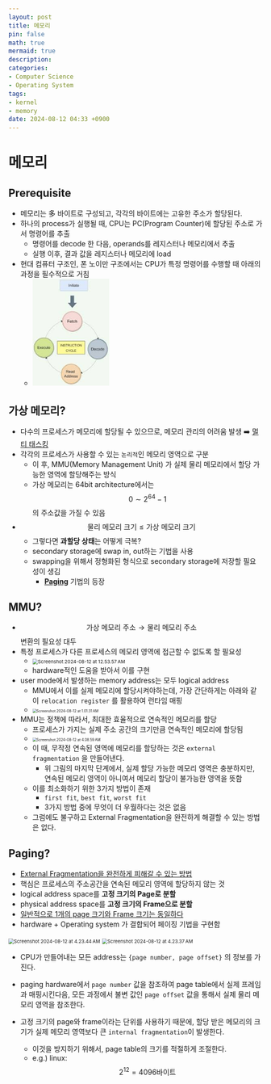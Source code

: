 ```yaml
---
layout: post
title: 메모리
pin: false
math: true
mermaid: true
description:
categories:
- Computer Science
- Operating System
tags:
- kernel
- memory
date: 2024-08-12 04:33 +0900
---
```

# 메모리



## Prerequisite

* 메모리는 多 바이트로 구성되고, 각각의 바이트에는 고유한 주소가 할당된다.
* 하나의 process가 실행될 때, CPU는 PC(Program Counter)에 할당된 주소로 가서 명령어를 추출
  * 명령어를 decode 한 다음, operands를 레지스터나 메모리에서 추출
  * 실행 이후, 결과 값을 레지스터나 메모리에 load
* 현대 컴퓨터 구조인, 폰 노이만 구조에서는 CPU가 특정 명령어를 수행할 때 아래의 과정을 필수적으로 거침
  * <img src="https://raw.githubusercontent.com/joonamin/UpicImageRepo/master/uPic/download.jpg" alt="download" style="zoom:80%;" />





## 가상 메모리?

* 다수의 프로세스가 메모리에 할당될 수 있으므로, 메모리 관리의 어려움 발생 ➡️ <u>멀티 태스킹</u>
* 각각의 프로세스가 사용할 수 있는 `논리적`인 메모리 영역으로 구분
  * 이 후, MMU(Memory Management Unit) 가 실제 물리 메모리에서 할당 가능한 영역에 할당해주는 방식
  * 가상 메모리는 64bit architecture에서는 $$0 \sim 2^{64} -1$$ 의 주소값을 가질 수 있음
* $$\textrm{물리 메모리 크기} \leq \textrm{가상 메모리 크기}$$
  * 그렇다면 **과할당 상태**는 어떻게 극복?
  * secondary storage에 swap in, out하는 기법을 사용
  * swapping을 위해서 정형화된 형식으로 secondary storage에 저장할 필요성이 생김
    * **<u>Paging</u>** 기법의 등장



## MMU?

* $$\textrm{가상 메모리 주소} \rightarrow \textrm{물리 메모리 주소}$$ 변환의 필요성 대두
* 특정 프로세스가 다른 프로세스의 메모리 영역에 접근할 수 없도록 할 필요성
  * <img src="https://raw.githubusercontent.com/joonamin/UpicImageRepo/master/uPic/Screenshot%202024-08-12%20at%2012.53.57%E2%80%AFAM.png" alt="Screenshot 2024-08-12 at 12.53.57 AM" style="zoom:67%;" />
  * hardware적인 도움을 받아서 이를 구현
* user mode에서 발생하는 memory address는 모두 logical address
  * MMU에서 이를 실제 메모리에 할당시켜야하는데, 가장 간단하게는 아래와 같이 `relocation register` 를 활용하여 런타임 매핑
  * <img src="https://raw.githubusercontent.com/joonamin/UpicImageRepo/master/uPic/Screenshot%202024-08-12%20at%201.01.31%E2%80%AFAM.png" alt="Screenshot 2024-08-12 at 1.01.31 AM" style="zoom:50%;" />
* MMU는 정책에 따라서, 최대한 효율적으로 연속적인 메모리를 할당
  * 프로세스가 가지는 실제 주소 공간의 크기만큼 연속적인 메모리에 할당됨
  * <img src="https://raw.githubusercontent.com/joonamin/UpicImageRepo/master/uPic/Screenshot%202024-08-12%20at%204.08.59%E2%80%AFAM.png" alt="Screenshot 2024-08-12 at 4.08.59 AM" style="zoom:50%;" />
  * 이 때, 무작정 연속된 영역에 메모리를 할당하는 것은 `external fragmentation` 을 만들어낸다.
    * 위 그림의 마지막 단계에서, 실제 할당 가능한 메모리 영역은 충분하지만, 연속된 메모리 영역이 아니여서 메모리 할당이 불가능한 영역을 뜻함
  * 이를 최소화하기 위한 3가지 방법이 존재
    * `first fit`, `best fit`, `worst fit`
    * 3가지 방법 중에 무엇이 더 우월하다는 것은 없음
  * 그럼에도 불구하고 External Fragmentation을 완전하게 해결할 수 있는 방법은 없다.



## Paging?

* <u>External Fragmentation을 완전하게 피해갈 수 있는 방법</u>
* 핵심은 프로세스의 주소공간을 연속된 메모리 영역에 할당하지 않는 것
* logical address space를 **고정 크기의 Page로 분할**
* physical address space를 **고정 크기의 Frame으로 분할**
* [일반적으로 1개의 page 크기와 Frame 크기는 동일하다](https://cs.stackexchange.com/questions/47541/is-page-size-always-equal-to-frame-size)
* hardware + Operating system 가 결합되어 페이징 기법을 구현함



<img src="https://raw.githubusercontent.com/joonamin/UpicImageRepo/master/uPic/Screenshot%202024-08-12%20at%204.23.44%E2%80%AFAM.png" alt="Screenshot 2024-08-12 at 4.23.44 AM" style="zoom:67%;" />

<img src="https://raw.githubusercontent.com/joonamin/UpicImageRepo/master/uPic/Screenshot%202024-08-12%20at%204.23.37%E2%80%AFAM.png" alt="Screenshot 2024-08-12 at 4.23.37 AM" style="zoom:67%;" />

* CPU가 만들어내는 모든 address는 `{page number, page offset}` 의 정보를 가진다.
* paging hardware에서 `page number` 값을 참조하여 page table에서 실제 프레임과 매핑시킨다음, 모든 과정에서 불변 값인 `page offset` 값을 통해서 실제 물리 메모리 영역을 참조한다.

* 고정 크기의 page와 frame이라는 단위를 사용하기 때문에, 할당 받은 메모리의 크기가 실제 메모리 영역보다 큰 `internal fragmentation`이 발생한다.
  * 이것을 방지하기 위해서, page table의 크기를 적절하게 조절한다.
  * e.g.) linux: $$2^{12} = 4096\textrm{바이트}$$ 

